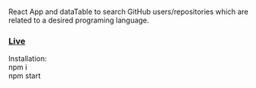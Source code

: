 React App and dataTable to search GitHub users/repositories which are related to a desired programing language.<br>
<h3><a href="[https://github-users-search.azurewebsites.net/](https://github-users-search-navy.vercel.app/" target="_blank">Live</a></h3>

Installation:\
npm i\
npm start
